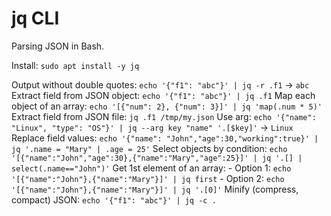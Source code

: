# jq CLI
Parsing JSON in Bash.

Install: `sudo apt install -y jq`

Output without double quotes: `echo '{"f1": "abc"}' | jq -r .f1` -> `abc`
Extract field from JSON object: `echo '{"f1": "abc"}' | jq .f1`
Map each object of an array: `echo '[{"num": 2}, {"num": 3}]' | jq 'map(.num * 5)'`
Extract field from JSON file: `jq .f1 /tmp/my.json`
Use arg: `echo '{"name": "Linux", "type": "OS"}' | jq --arg key "name" '.[$key]'` -> `Linux`
Replace field values: `echo '{"name": "John","age":30,"working":true}' | jq '.name = "Mary" | .age = 25'`
Select objects by condition: `echo '[{"name":"John","age":30},{"name":"Mary","age":25}]' | jq '.[] | select(.name=="John")'`
Get 1st element of an array: 
	- Option 1: `echo '[{"name":"John"},{"name":"Mary"}]' | jq first`
	- Option 2: `echo '[{"name":"John"},{"name":"Mary"}]' | jq '.[0]'`
Minify (compress, compact) JSON: `echo '{"f1": "abc"}' | jq -c .`
